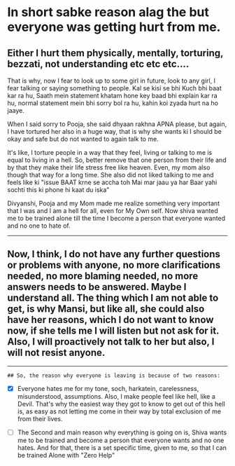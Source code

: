# In short sabke reason alag the but everyone was getting hurt from me.

## Either I hurt them physically, mentally, torturing, bezzati, not understanding etc etc etc....

That is why, now I fear to look up to some girl in future, look to any girl, I fear talking or saying something to people.
Kal se kisi se bhi Kuch bhi baat kar ra hu, Saath mein statement khatam hone key baad bhi explain kar ra hu, normal statement mein bhi sorry bol ra hu, kahin koi zyada hurt na ho jaaye.

When I said sorry to Pooja, she said dhyaan rakhna APNA please, but again, I have tortured her also in a huge way, that is why she wants ki I should be okay and safe but do not wanted to again talk to me.

It's like, I torture people in a way that they feel, living or talking to me is equal to living in a hell. So, better remove that one person from their life and by that they make their life stress free like heaven. Even, my mom also though that way for a long time. She also did not liked talking to me and feels like ki "issue BAAT krne se accha toh Mai mar jaau ya har Baar yahi sochti this ki phone hi kaat du iska"

Divyanshi, Pooja and my Mom made me realize something very important that I was and I am a hell for all, even for My Own self. Now shiva wanted me to be trained alone till the time I become a person that everyone wanted and no one to hate of.

---

Now, I think, I do not have any further questions or problems with anyone, no more clarifications needed, no more blaming needed, no more answers needs to be answered. Maybe I understand all. The thing which I am not able to get, is why Mansi, but like all, she could also have her reasons, which I do not want to know now, if she tells me I will listen but not ask for it. Also, I will proactively not talk to her but also, I will not resist anyone. 
---
---

```
## So, the reason why everyone is leaving is because of two reasons:
```

- [X] Everyone hates me for my tone, soch, harkatein, carelessness, misunderstood, assumptions. Also, I make people feel like hell, like a Devil. That's why the easiest way they got to know to get out of this hell is, as easy as not letting me come in their way by total exclusion of me from their lives.

- [ ] The Second and main reason why everything is going on is, Shiva wants me to be trained and become a person that everyone wants and no one hates. And for that, there is a set specific time, given to me, so that I can be trained Alone with "Zero Help"
